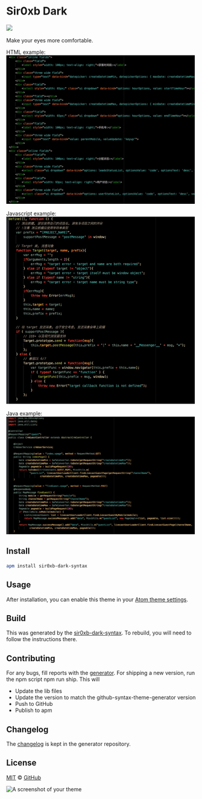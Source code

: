 # Sir0xb Dark

![](https://img.shields.io/apm/dm/sir0xb-dark-syntax.svg?maxAge=259200)

Make your eyes more comfortable.

HTML example:
<img src="https://github.com/Sir0xb/sir0xb-dark-syntax/raw/master/html.png" width="500" />

Javascript example:
<img src="https://github.com/Sir0xb/sir0xb-dark-syntax/raw/master/js.png" width="500" />

Java example:
<img src="https://github.com/Sir0xb/sir0xb-dark-syntax/raw/master/java.png" width="500" />

## Install

```bash
apm install sir0xb-dark-syntax
```

## Usage

After installation, you can enable this theme in your [Atom theme settings](http://flight-manual.atom.io/using-atom/sections/atom-packages/#_atom_themes).

## Build

This was generated by the [sir0xb-dark-syntax](https://github.com/Sir0xb/sir0xb-dark-syntax). To rebuild, you will need to follow the instructions there.

## Contributing

For any bugs, fill reports with the [generator](https://github.com/Sir0xb/sir0xb-dark-syntax/issues). For shipping a new version, run the npm script npm run ship. This will

* Update the lib files
* Update the version to match the github-syntax-theme-generator version
* Push to GitHub
* Publish to apm

## Changelog

The [changelog](https://github.com/Sir0xb/sir0xb-dark-syntax/blob/master/CHANGELOG.md) is kept in the generator repository.

## License

[MIT](https://github.com/Sir0xb/sir0xb-dark-syntax/blob/master/LICENSE.md) © [GitHub](https://github.com/)

![A screenshot of your theme](https://f.cloud.github.com/assets/69169/2289498/4c3cb0ec-a009-11e3-8dbd-077ee11741e5.gif)
